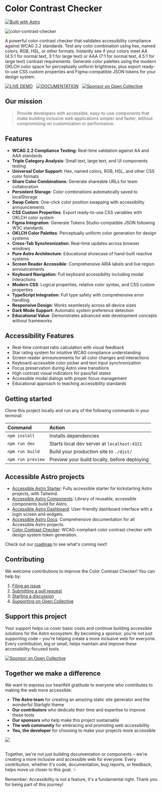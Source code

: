 # Color Contrast Checker

[![Built with Astro](https://astro.badg.es/v2/built-with-astro/small.svg)](https://astro.build)

![color-contrast-checker](https://github.com/user-attachments/assets/a25c18ba-4fb9-43c0-873d-2cc0ff3b8222)

A powerful color contrast checker that validates accessibility compliance against WCAG 2.2 standards. Test any color combination using hex, named colors, RGB, HSL, or other formats. Instantly see if your colors meet AA (4.5:1 for normal text, 3:1 for large text) or AAA (7:1 for normal text, 4.5:1 for large text) contrast requirements. Generate color palettes using the modern OKLCH color space for perceptually uniform brightness, plus export ready-to-use CSS custom properties and Figma-compatible JSON tokens for your design system.

[![LIVE DEMO](https://img.shields.io/badge/LIVE_DEMO-4ECCA3?style=for-the-badge&logo=astro&logoColor=black)](https://color-contrast-checker.incluud.dev/) &nbsp;
[![DOCUMENTATION](https://img.shields.io/badge/DOCUMENTATION-A682FF?style=for-the-badge&logo=astro&logoColor=black)](https://accessible-astro.incluud.dev/) &nbsp;
[![Sponsor on Open Collective](https://img.shields.io/badge/Open%20Collective-7FADF2?style=for-the-badge&logo=opencollective&logoColor=white)](https://opencollective.com/incluud) &nbsp;

## Our mission

> Provide developers with accessible, easy-to-use components that make building inclusive web applications simpler and faster, without compromising on customization or performance.

## Features

- **WCAG 2.2 Compliance Testing**: Real-time validation against AA and AAA standards
- **Triple Category Analysis**: Small text, large text, and UI components testing
- **Universal Color Support**: Hex, named colors, RGB, HSL, and other CSS color formats
- **Share Color Combinations**: Generate shareable URLs for team collaboration
- **Persistent Storage**: Color combinations automatically saved to localStorage
- **Swap Colors**: One-click color position swapping with accessibility announcements
- **CSS Custom Properties**: Export ready-to-use CSS variables with OKLCH color system
- **Figma Integration**: Generate Tokens Studio-compatible JSON following W3C standards
- **OKLCH Color Palettes**: Perceptually uniform color generation for design systems
- **Cross-Tab Synchronization**: Real-time updates across browser windows
- **Pure Astro Architecture**: Educational showcase of hand-built reactive systems
- **Screen Reader Accessible**: Comprehensive ARIA labels and live region announcements
- **Keyboard Navigation**: Full keyboard accessibility including modal interactions
- **Modern CSS**: Logical properties, relative color syntax, and CSS custom properties
- **TypeScript Integration**: Full type safety with comprehensive error handling
- **Responsive Design**: Works seamlessly across all device sizes
- **Dark Mode Support**: Automatic system preference detection
- **Educational Value**: Demonstrates advanced web development concepts without frameworks

## Accessibility Features

- Real-time contrast ratio calculation with visual feedback
- Star rating system for intuitive WCAG compliance understanding
- Screen reader announcements for all color changes and interactions
- Keyboard-accessible color picker and text input synchronization
- Focus preservation during Astro view transitions
- High contrast visual indicators for pass/fail states
- Accessible modal dialogs with proper focus management
- Educational approach to teaching accessibility standards

## Getting started

Clone this project locally and run any of the following commands in your terminal:

| Command           | Action                                       |
| :---------------- | :------------------------------------------- |
| `npm install`     | Installs dependencies                        |
| `npm run dev`     | Starts local dev server at `localhost:4321`  |
| `npm run build`   | Build your production site to `./dist/`      |
| `npm run preview` | Preview your build locally, before deploying |

## Accessible Astro projects

- [Accessible Astro Starter](https://github.com/incluud/accessible-astro-starter): Fully accessible starter for kickstarting Astro projects, with Tailwind.
- [Accessible Astro Components](https://github.com/incluud/accessible-astro-components/): Library of reusable, accessible components build for Astro.
- [Accessible Astro Dashboard](https://github.com/incluud/accessible-astro-dashboard/): User-friendly dashboard interface with a login screen and widgets.
- [Accessible Astro Docs](https://github.com/incluud/accessible-astro-docs): Comprehensive documentation for all Accessible Astro projects.
- [Color Contrast Checker](https://github.com/incluud/color-contrast-checker): WCAG-compliant color contrast checker with design system token generation.

Check out our [roadmap](https://github.com/orgs/incluud/projects/4/views/1) to see what's coming next!

## Contributing

We welcome contributions to improve the Color Contrast Checker! You can help by:

1. [Filing an issue](https://github.com/incluud/color-contrast-checker/issues)
2. [Submitting a pull request](https://github.com/incluud/color-contrast-checker/pulls)
3. [Starting a discussion](https://github.com/incluud/color-contrast-checker/discussions)
4. [Supporting on Open Collective](https://opencollective.com/incluud)

## Support this project

Your support helps us cover basic costs and continue building accessible solutions for the Astro ecosystem. By becoming a sponsor, you're not just supporting code – you're helping create a more inclusive web for everyone. Every contribution, big or small, helps maintain and improve these accessibility-focused tools.

[![Sponsor on Open Collective](https://img.shields.io/badge/Open%20Collective-7FADF2?style=for-the-badge&logo=opencollective&logoColor=white)](https://opencollective.com/incluud)

## Together we make a difference

We want to express our heartfelt gratitude to everyone who contributes to making the web more accessible:

- **The Astro team** for creating an amazing static site generator and the wonderful Starlight theme
- **Our contributors** who dedicate their time and expertise to improve these tools
- **Our sponsors** who help make this project sustainable
- **The web community** for embracing and promoting web accessibility
- **You, the developer** for choosing to make your projects more accessible

<a href="https://github.com/incluud/color-contrast-checker/graphs/contributors">
  <img src="https://contrib.rocks/image?repo=incluud/color-contrast-checker" />
</a><br /><br />

Together, we're not just building documentation or components – we're creating a more inclusive and accessible web for everyone. Every contribution, whether it's code, documentation, bug reports, or feedback, helps move us closer to this goal. ✨

Remember: Accessibility is not a feature, it's a fundamental right. Thank you for being part of this journey!

